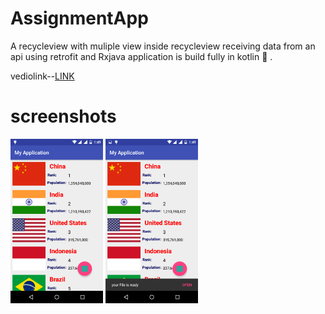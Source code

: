 # AssignmentApp
A recycleview with muliple view inside recycleview receiving data from an api using retrofit and Rxjava application is build
fully in kotlin :muscle: .

vediolink--[LINK](https://drive.google.com/file/d/1HGfvID6NKvxYzpKf25nFkb99ULW_JB3-/view?usp=sharing)

# screenshots

<img src="https://github.com/storytellerr/MyApplication4/blob/master/Screenshots/Screenshot_2018-06-11-13-49-55.png" width="148px"> 
<img src="https://github.com/storytellerr/MyApplication4/blob/master/Screenshots/Screenshot_2018-06-11-13-49-59.png" width="148px"> 

